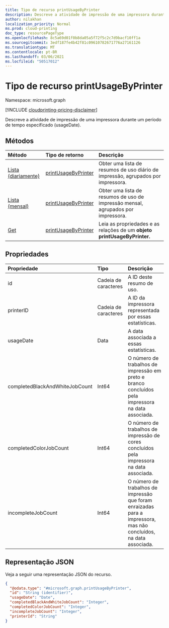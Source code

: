 ```yaml
---
title: Tipo de recurso printUsageByPrinter
description: Descreve a atividade de impressão de uma impressora durante um período de tempo especificado (usageDate).
author: nilakhan
localization_priority: Normal
ms.prod: cloud-printing
doc_type: resourcePageType
ms.openlocfilehash: 8c5a69d01f0b8da05a5f72f5c2c7d9bacf10ff1a
ms.sourcegitcommit: 3edf187fe4b42f81c09610782671776a27161126
ms.translationtype: MT
ms.contentlocale: pt-BR
ms.lasthandoff: 03/06/2021
ms.locfileid: "50517012"
---
```

# <a name="printusagebyprinter-resource-type"></a>Tipo de recurso printUsageByPrinter

Namespace: microsoft.graph

[!INCLUDE [cloudprinting-pricing-disclaimer](../../includes/cloudprinting-pricing-disclaimer.md)]

Descreve a atividade de impressão de uma impressora durante um período de tempo especificado (usageDate).

## <a name="methods"></a>Métodos
|Método|Tipo de retorno|Descrição|
|:---|:---|:---|
| [Lista (diariamente)](../api/reportroot-list-dailyprintusagebyprinter.md) | [printUsageByPrinter](printUsageByPrinter.md) | Obter uma lista de resumos de uso diário de impressão, agrupados por impressora. |
| [Lista (mensal)](../api/reportroot-list-monthlyprintusagebyprinter.md) | [printUsageByPrinter](printUsageByPrinter.md) | Obter uma lista de resumos de uso de impressão mensal, agrupados por impressora. |
| [Get](../api/printUsageByPrinter-get.md) | [printUsageByPrinter](printUsageByPrinter.md) | Leia as propriedades e as relações de um **objeto printUsageByPrinter.** |

## <a name="properties"></a>Propriedades
|Propriedade|Tipo|Descrição|
|:---|:---|:---|
|id|Cadeia de caracteres|A ID deste resumo de uso.|
|printerID|Cadeia de caracteres|A ID da impressora representada por essas estatísticas.|
|usageDate|Data|A data associada a essas estatísticas.|
|completedBlackAndWhiteJobCount|Int64|O número de trabalhos de impressão em preto e branco concluídos pela impressora na data associada.|
|completedColorJobCount|Int64|O número de trabalhos de impressão de cores concluídos pela impressora na data associada.|
|incompleteJobCount|Int64|O número de trabalhos de impressão que foram enraizadas para a impressora, mas não concluídos, na data associada.|

## <a name="json-representation"></a>Representação JSON
Veja a seguir uma representação JSON do recurso.
<!-- {
  "blockType": "resource",
  "keyProperty": "id",
  "@odata.type": "microsoft.graph.printUsageByPrinter",
  "openType": false
}
-->
``` json
{
  "@odata.type": "#microsoft.graph.printUsageByPrinter",
  "id": "String (identifier)",
  "usageDate": "Date",
  "completedBlackAndWhiteJobCount": "Integer",
  "completedColorJobCount": "Integer",
  "incompleteJobCount": "Integer",
  "printerId": "String"
}
```

